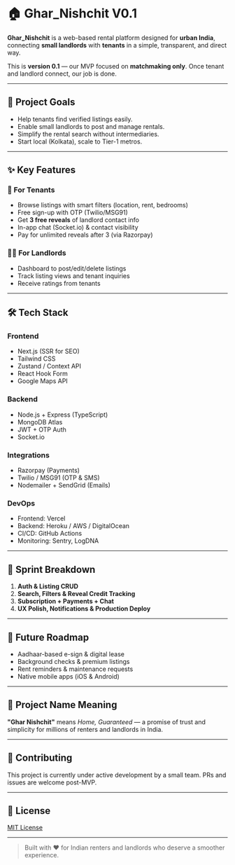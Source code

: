 # 🏠 Ghar_Nishchit V0.1

**Ghar_Nishchit** is a web-based rental platform designed for **urban India**, connecting **small landlords** with **tenants** in a simple, transparent, and direct way.

This is **version 0.1** — our MVP focused on **matchmaking only**. Once tenant and landlord connect, our job is done.

---

## 🚀 Project Goals

- Help tenants find verified listings easily.
- Enable small landlords to post and manage rentals.
- Simplify the rental search without intermediaries.
- Start local (Kolkata), scale to Tier-1 metros.

---

## ✨ Key Features

### 🧍 For Tenants
- Browse listings with smart filters (location, rent, bedrooms)
- Free sign-up with OTP (Twilio/MSG91)
- Get **3 free reveals** of landlord contact info
- In-app chat (Socket.io) & contact visibility
- Pay for unlimited reveals after 3 (via Razorpay)

### 🧑‍🌾 For Landlords
- Dashboard to post/edit/delete listings
- Track listing views and tenant inquiries
- Receive ratings from tenants

---

## 🛠 Tech Stack

### Frontend
- Next.js (SSR for SEO)
- Tailwind CSS
- Zustand / Context API
- React Hook Form
- Google Maps API

### Backend
- Node.js + Express (TypeScript)
- MongoDB Atlas
- JWT + OTP Auth
- Socket.io

### Integrations
- Razorpay (Payments)
- Twilio / MSG91 (OTP & SMS)
- Nodemailer + SendGrid (Emails)

### DevOps
- Frontend: Vercel
- Backend: Heroku / AWS / DigitalOcean
- CI/CD: GitHub Actions
- Monitoring: Sentry, LogDNA

---

## 📅 Sprint Breakdown

1. **Auth & Listing CRUD**
2. **Search, Filters & Reveal Credit Tracking**
3. **Subscription + Payments + Chat**
4. **UX Polish, Notifications & Production Deploy**

---

## 🧭 Future Roadmap

- Aadhaar-based e-sign & digital lease
- Background checks & premium listings
- Rent reminders & maintenance requests
- Native mobile apps (iOS & Android)

---

## 🧠 Project Name Meaning

**"Ghar Nishchit"** means *Home, Guaranteed* — a promise of trust and simplicity for millions of renters and landlords in India.

---

## 🤝 Contributing

This project is currently under active development by a small team. PRs and issues are welcome post-MVP.

---

## 📃 License

[MIT License](LICENSE)

---

> Built with ❤️ for Indian renters and landlords who deserve a smoother experience.
